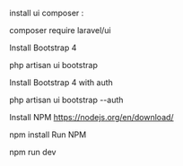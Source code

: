 install ui composer :

composer require laravel/ui

Install Bootstrap 4

php artisan ui bootstrap

Install Bootstrap 4 with auth

php artisan ui bootstrap --auth

Install NPM  https://nodejs.org/en/download/

npm install
Run NPM

npm run dev